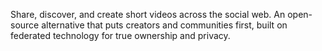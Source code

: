 Share, discover, and create short videos across the social web. An open-source alternative that puts creators and communities first, built on federated technology for true ownership and privacy.
